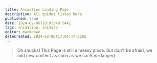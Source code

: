 ```yaml
---
title: Animation Landing Page
description: All guides listed here.
published: true
date: 2024-02-08T18:01:48.544Z
tags: animation, animate
editor: markdown
dateCreated: 2024-02-06T17:04:47.520Z
---
```


>Oh shucks!
This Page is still a messy place. But don't be afraid, we add new content as soon as we can!{.is-danger}

